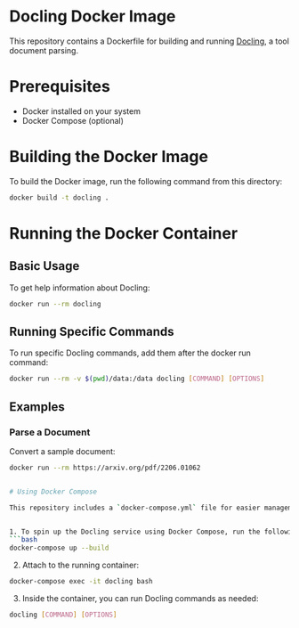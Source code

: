 # Docling Docker Image

This repository contains a Dockerfile for building and running [Docling](https://github.com/docling/docling), a tool document parsing.

# Prerequisites

- Docker installed on your system
- Docker Compose (optional)

# Building the Docker Image

To build the Docker image, run the following command from this directory:

```bash
docker build -t docling .
```

# Running the Docker Container

## Basic Usage

To get help information about Docling:

```bash
docker run --rm docling
```

## Running Specific Commands

To run specific Docling commands, add them after the docker run command:

```bash
docker run --rm -v $(pwd)/data:/data docling [COMMAND] [OPTIONS]
```

## Examples

### Parse a Document

Convert a sample document:
```bash
docker run --rm https://arxiv.org/pdf/2206.01062


# Using Docker Compose

This repository includes a `docker-compose.yml` file for easier management of the Docling container.


1. To spin up the Docling service using Docker Compose, run the following command:
```bash
docker-compose up --build
```

2. Attach to the running container:
```bash
docker-compose exec -it docling bash
```

3. Inside the container, you can run Docling commands as needed:
```bash
docling [COMMAND] [OPTIONS]
``` 